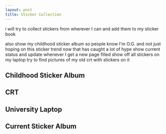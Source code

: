 ```yaml
---
layout: post
title: Sticker Collection
---
```


i will try to collect stickers from wherever I can and add them to my sticker book

also show my childhood sticker album so people know I'm O.G. and not just hoping on this sticker trend now that has caught a lot of hype
show current status and update whenever I get a new page filled
show off all stickers on my laptop
try to find pictures of my old crt with stickers on it

## Childhood Sticker Album

## CRT

## University Laptop

## Current Sticker Album
